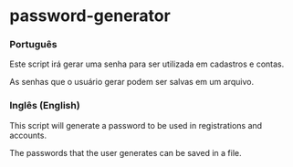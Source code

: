 # password-generator
<h3>Português</h3>
Este script irá gerar uma senha para ser utilizada em cadastros e contas.

As senhas que o usuário gerar podem ser salvas em um arquivo.

<h3>Inglês (English)</h3>
This script will generate a password to be used in registrations and accounts.

The passwords that the user generates can be saved in a file.